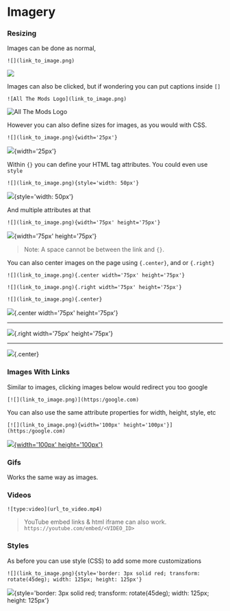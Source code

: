# Imagery

### Resizing

Images can be done as normal,

`![](link_to_image.png)`

![](../../../assets/images/atm.png)

Images can also be clicked, but if wondering you can put captions inside `[]`

`![All The Mods Logo](link_to_image.png)`

![All The Mods Logo](../../../assets/images/atm.png)

However you can also define sizes for images, as you would with CSS.

`![](link_to_image.png){width='25px'}`

![](../../../assets/images/atm.png){width='25px'}

Within `{}` you can define your HTML tag attributes. You could even use `style`

`![](link_to_image.png){style='width: 50px'}`

![](../../../assets/images/atm.png){style='width: 50px'}

And multiple attributes at that

`![](link_to_image.png){width='75px' height='75px'}`

![](../../../assets/images/atm.png){width='75px' height='75px'}

> Note: A space cannot be between the link and `{}`.

You can also center images on the page using `{.center}`, and or `{.right}`

`![](link_to_image.png){.center width='75px' height='75px'}`

`![](link_to_image.png){.right width='75px' height='75px'}`

`![](link_to_image.png){.center}`

![](../../../assets/images/atm.png){.center width='75px' height='75px'}

---

![](../../../assets/images/atm.png){.right width='75px' height='75px'}

---

![](../../../assets/images/atm.png){.center}

### Images With Links

Similar to images, clicking images below would redirect you too google

`[![](link_to_image.png)](https:/google.com)`

You can also use the same attribute properties for width, height, style, etc

`[![](link_to_image.png){width='100px' height='100px'}](https:/google.com)`

[![](../../../assets/images/atm.png){width='100px' height='100px'}](https:/google.com)

### Gifs

Works the same way as images.

### Videos

`![type:video](url_to_video.mp4)`

> YouTube embed links & html iframe can also work. `https://youtube.com/embed/<VIDEO_ID>`

### Styles

As before you can use style (CSS) to add some more customizations

```
![](link_to_image.png){style='border: 3px solid red; transform: rotate(45deg); width: 125px; height: 125px'}
```

![](../../../assets/images/atm.png){style='border: 3px solid red; transform: rotate(45deg); width: 125px; height: 125px'}



